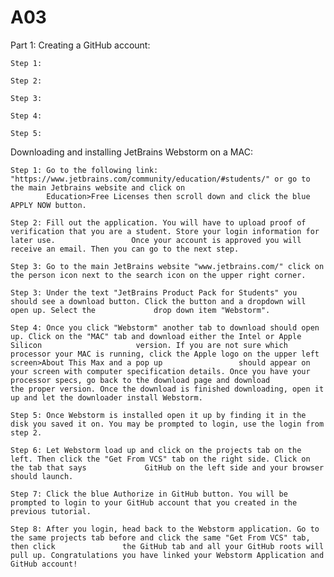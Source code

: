 # A03
Part 1:
  Creating a GitHub account:
  
    Step 1: 
    
    Step 2:
    
    Step 3:
    
    Step 4:
    
    Step 5:
  
  
  
  Downloading and installing JetBrains Webstorm on a MAC:
  
    Step 1: Go to the following link: "https://www.jetbrains.com/community/education/#students/" or go to the main Jetbrains website and click on
            Education>Free Licenses then scroll down and click the blue APPLY NOW button. 
          
    Step 2: Fill out the application. You will have to upload proof of verification that you are a student. Store your login information for later use.                 Once your account is approved you will receive an email. Then you can go to the next step. 
 
    Step 3: Go to the main JetBrains website "www.jetbrains.com/" click on the person icon next to the search icon on the upper right corner.
  
    Step 3: Under the text "JetBrains Product Pack for Students" you should see a download button. Click the button and a dropdown will open up. Select the             drop down item "Webstorm". 
  
    Step 4: Once you click "Webstorm" another tab to download should open up. Click on the "MAC" tab and download either the Intel or Apple Silicon                     version. If you are not sure which processor your MAC is running, click the Apple logo on the upper left screen>About This Max and a pop up                 should appear on your screen with computer specification details. Once you have your processor specs, go back to the download page and download             the proper version. Once the download is finished downloading, open it up and let the downloader install Webstorm.
  
    Step 5: Once Webstorm is installed open it up by finding it in the disk you saved it on. You may be prompted to login, use the login from step 2. 
    
    Step 6: Let Webstorm load up and click on the projects tab on the left. Then click the "Get From VCS" tab on the right side. Click on the tab that says             GitHub on the left side and your browser should launch.
    
    Step 7: Click the blue Authorize in GitHub button. You will be prompted to login to your GitHub account that you created in the previous tutorial.
    
    Step 8: After you login, head back to the Webstorm application. Go to the same projects tab before and click the same "Get From VCS" tab, then click               the GitHub tab and all your GitHub roots will pull up. Congratulations you have linked your Webstorm Application and GitHub account!
